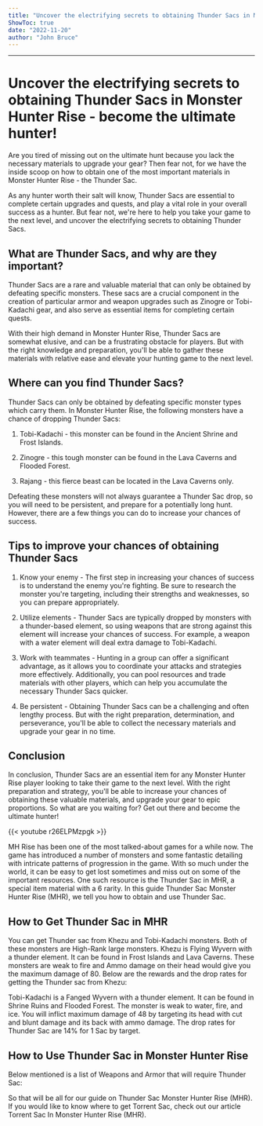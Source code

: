 ```yaml
---
title: "Uncover the electrifying secrets to obtaining Thunder Sacs in Monster Hunter Rise - become the ultimate hunter!"
ShowToc: true 
date: "2022-11-20"
author: "John Bruce"
---
```

*****
# Uncover the electrifying secrets to obtaining Thunder Sacs in Monster Hunter Rise - become the ultimate hunter!

Are you tired of missing out on the ultimate hunt because you lack the necessary materials to upgrade your gear? Then fear not, for we have the inside scoop on how to obtain one of the most important materials in Monster Hunter Rise - the Thunder Sac.

As any hunter worth their salt will know, Thunder Sacs are essential to complete certain upgrades and quests, and play a vital role in your overall success as a hunter. But fear not, we're here to help you take your game to the next level, and uncover the electrifying secrets to obtaining Thunder Sacs.

## What are Thunder Sacs, and why are they important?

Thunder Sacs are a rare and valuable material that can only be obtained by defeating specific monsters. These sacs are a crucial component in the creation of particular armor and weapon upgrades such as Zinogre or Tobi-Kadachi gear, and also serve as essential items for completing certain quests.

With their high demand in Monster Hunter Rise, Thunder Sacs are somewhat elusive, and can be a frustrating obstacle for players. But with the right knowledge and preparation, you'll be able to gather these materials with relative ease and elevate your hunting game to the next level.

## Where can you find Thunder Sacs?

Thunder Sacs can only be obtained by defeating specific monster types which carry them. In Monster Hunter Rise, the following monsters have a chance of dropping Thunder Sacs:

1. Tobi-Kadachi - this monster can be found in the Ancient Shrine and Frost Islands.

2. Zinogre - this tough monster can be found in the Lava Caverns and Flooded Forest.

3. Rajang - this fierce beast can be located in the Lava Caverns only.

Defeating these monsters will not always guarantee a Thunder Sac drop, so you will need to be persistent, and prepare for a potentially long hunt. However, there are a few things you can do to increase your chances of success.

## Tips to improve your chances of obtaining Thunder Sacs

1. Know your enemy - The first step in increasing your chances of success is to understand the enemy you're fighting. Be sure to research the monster you're targeting, including their strengths and weaknesses, so you can prepare appropriately.

2. Utilize elements - Thunder Sacs are typically dropped by monsters with a thunder-based element, so using weapons that are strong against this element will increase your chances of success. For example, a weapon with a water element will deal extra damage to Tobi-Kadachi.

4. Work with teammates - Hunting in a group can offer a significant advantage, as it allows you to coordinate your attacks and strategies more effectively. Additionally, you can pool resources and trade materials with other players, which can help you accumulate the necessary Thunder Sacs quicker.

6. Be persistent - Obtaining Thunder Sacs can be a challenging and often lengthy process. But with the right preparation, determination, and perseverance, you'll be able to collect the necessary materials and upgrade your gear in no time.

## Conclusion

In conclusion, Thunder Sacs are an essential item for any Monster Hunter Rise player looking to take their game to the next level. With the right preparation and strategy, you'll be able to increase your chances of obtaining these valuable materials, and upgrade your gear to epic proportions. So what are you waiting for? Get out there and become the ultimate hunter!

{{< youtube r26ELPMzpgk >}} 



MH Rise has been one of the most talked-about games for a while now. The game has introduced a number of monsters and some fantastic detailing with intricate patterns of progression in the game. With so much under the world, it can be easy to get lost sometimes and miss out on some of the important resources. One such resource is the Thunder Sac in MHR, a special item material with a 6 rarity. In this guide Thunder Sac Monster Hunter Rise (MHR), we tell you how to obtain and use Thunder Sac.
 
## How to Get Thunder Sac in MHR
 

 
You can get Thunder sac from Khezu and Tobi-Kadachi monsters. Both of these monsters are High-Rank large monsters.
Khezu is Flying Wyvern with a thunder element. It can be found in Frost Islands and Lava Caverns. These monsters are weak to fire and Ammo damage on their head would give you the maximum damage of 80. Below are the rewards and the drop rates for getting the Thunder sac from Khezu:
 
Tobi-Kadachi is a Fanged Wyvern with a thunder element. It can be found in Shrine Ruins and Flooded Forest. The monster is weak to water, fire, and ice. You will inflict maximum damage of 48 by targeting its head with cut and blunt damage and its back with ammo damage. The drop rates for Thunder Sac are 14% for 1 Sac by target.
 
## How to Use Thunder Sac in Monster Hunter Rise
 
Below mentioned is a list of Weapons and Armor that will require Thunder Sac:
 
So that will be all for our guide on Thunder Sac Monster Hunter Rise (MHR). If you would like to know where to get Torrent Sac, check out our article Torrent Sac In Monster Hunter Rise (MHR).




